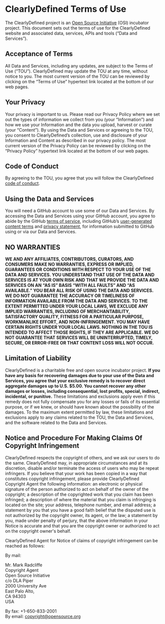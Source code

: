 # ClearlyDefined Terms of Use

The ClearlyDefined project is an [Open Source Initiative](https://www.opensource.org) (OSI) incubator project. This document sets out the terms of use for the ClearlyDefined website and associated data, services, APIs and tools (“Data and Services”).

## Acceptance of Terms

All Data and Services, including any updates, are subject to the Terms of Use (“TOU”).  ClearlyDefined may update the TOU at any time, without notice to you. The most current version of the TOU can be reviewed by clicking on the “Terms of Use” hypertext link located at the bottom of our web pages.

## Your Privacy

Your privacy is important to us.  Please read our Privacy Policy where we set out the types of information we collect from you (your “Information”) and how we use your Information and the data you upload, harvest or curate (your “Content”). By using the Data and Services or agreeing to the TOU, you consent to ClearlyDefined’s collection, use and disclosure of your Information and Content as described in our privacy policy. The most current version of the Privacy Policy can be reviewed by clicking on the “Privacy Policy” hypertext link located at the bottom of our web pages.

## Code of Conduct

By agreeing to the TOU, you agree that you will follow the ClearlyDefined [code of conduct](https://github.com/clearlydefined/clearlydefined/blob/master/CODE_OF_CONDUCT.md).

## Using the Data and Services

You will need a GitHub account to use some of our Data and Services. By accessing the Data and Services using your GitHub account, you agree to abide by the GitHub [terms of service](https://help.github.com/articles/github-terms-of-service/), including GitHub’s [user-generated content terms](https://help.github.com/articles/github-terms-of-service/#d-user-generated-content) and [privacy statement](https://help.github.com/articles/github-privacy-statement/), for information submitted to GitHub using or via our Data and Services.

## NO WARRANTIES
<b>
WE AND ANY AFFILIATES, CONTRIBUTORS, CURATORS, AND CONSUMERS MAKE NO WARRANTIES, EXPRESS OR IMPLIED, GUARANTEES OR CONDITIONS WITH RESPECT TO YOUR USE OF THE DATA AND SERVICES. YOU UNDERSTAND THAT USE OF THE DATA AND SERVICES IS AT YOUR OWN RISK AND THAT WE PROVIDE THE DATA AND SERVICES ON AN “AS IS” BASIS “WITH ALL FAULTS” AND “AS AVAILABLE.” YOU BEAR ALL RISK OF USING THE DATA AND SERVICES. WE DO NOT GUARANTEE THE ACCURACY OR TIMELINESS OF INFORMATION AVAILABLE FROM THE DATA AND SERVICES. TO THE EXTENT PERMITTED UNDER YOUR LOCAL LAWS, WE EXCLUDE ANY IMPLIED WARRANTIES, INCLUDING OF MERCHANTABILITY, SATISFACTORY QUALITY, FITNESS FOR A PARTICULAR PURPOSE, WORKMANLIKE EFFORT, AND NON-INFRINGEMENT. YOU MAY HAVE CERTAIN RIGHTS UNDER YOUR LOCAL LAWS. NOTHING IN THE TOU IS INTENDED TO AFFECT THOSE RIGHTS, IF THEY ARE APPLICABLE. WE DO NOT GUARANTEE THAT SERVICES WILL BE UNINTERRUPTED, TIMELY, SECURE, OR ERROR-FREE OR THAT CONTENT LOSS WILL NOT OCCUR. </b>

## Limitation of Liability

ClearlyDefined is a charitable free and open source incubator project.  <b>If you have any basis for recovering damages due to your use of the Data and Services, you agree that your exclusive remedy is to recover direct aggregate damages up to U.S. $5.00. You cannot recover any other damages or losses, including consequential, lost profits, special, indirect, incidental, or punitive.</b> These limitations and exclusions apply even if this remedy does not fully compensate you for any losses or fails of its essential purpose, or if we knew, or should have known about the possibility of the damages. To the maximum extent permitted by law, these limitations and exclusions apply to any claims related to the TOU, the Data and Services, and the software related to the Data and Services.
 
## Notice and Procedure For Making Claims Of Copyright Infringement

ClearlyDefined respects the copyright of others, and we ask our users to do the same. ClearlyDefined may, in appropriate circumstances and at its discretion, disable and/or terminate the access of users who may be repeat infringers. If you believe that your work has been copied in a way that constitutes copyright infringement, please provide ClearlyDefined Copyright Agent the following information: an electronic or physical signature of the person authorized to act on behalf of the owner of the copyright; a description of the copyrighted work that you claim has been infringed; a description of where the material that you claim is infringing is located on the site; your address, telephone number, and email address; a statement by you that you have a good faith belief that the disputed use is not authorized by the copyright owner, its agent, or the law; a statement by you, made under penalty of perjury, that the above information in your Notice is accurate and that you are the copyright owner or authorized to act on the copyright owner's behalf.

ClearlyDefined Agent for Notice of claims of copyright infringement can be reached as follows:

By mail:

Mr. Mark Radcliffe  
Copyright Agent  
Open Source Initiative  
c/o DLA Piper  
2000 University Ave  
East Palo Alto,  
CA 94303  
USA  

By fax: +1-650-833-2001  
By email: [copyright@opensource.org](mailto:copyright@opensource.org)
